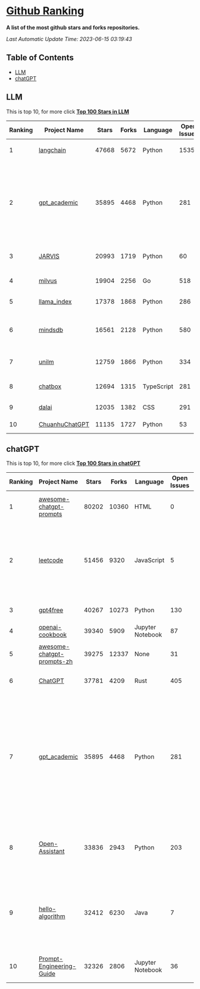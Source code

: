 [Github Ranking](./README.md)
==========

**A list of the most github stars and forks repositories.**

*Last Automatic Update Time: 2023-06-15 03:19:43*

## Table of Contents
 * [LLM](#LLM)
 * [chatGPT](#chatGPT)

## LLM

This is top 10, for more click **[Top 100 Stars in LLM](Top100/LLM.md)**

| Ranking | Project Name | Stars | Forks | Language | Open Issues | Description | Last Commit |
| ------- | ------------ | ----- | ----- | -------- | ----------- | ----------- | ----------- |
| 1 | [langchain](https://github.com/hwchase17/langchain) | 47668 | 5672 | Python | 1535 | ⚡ Building applications with LLMs through composability ⚡ | 2023-06-15T02:45:31Z |
| 2 | [gpt_academic](https://github.com/binary-husky/gpt_academic) | 35895 | 4468 | Python | 281 | 为ChatGPT/GLM提供图形交互界面，特别优化论文阅读润色体验，模块化设计支持自定义快捷按钮&函数插件，支持代码块表格显示，Tex公式双显示，支持Python和C++等项目剖析&自译解功能，PDF/LaTex论文翻译&总结功能，支持并行问询多种LLM模型，支持清华chatglm等本地模型。兼容复旦MOSS, llama, rwkv, 盘古, newbing, claude等 | 2023-06-14T18:11:09Z |
| 3 | [JARVIS](https://github.com/microsoft/JARVIS) | 20993 | 1719 | Python | 60 | JARVIS, a system to connect LLMs with ML community. Paper: https://arxiv.org/pdf/2303.17580.pdf | 2023-06-09T22:52:32Z |
| 4 | [milvus](https://github.com/milvus-io/milvus) | 19904 | 2256 | Go | 518 | A cloud-native vector database, storage for next generation AI applications | 2023-06-15T03:14:39Z |
| 5 | [llama_index](https://github.com/jerryjliu/llama_index) | 17378 | 1868 | Python | 286 | LlamaIndex (GPT Index) is a data framework for your LLM applications | 2023-06-15T01:04:51Z |
| 6 | [mindsdb](https://github.com/mindsdb/mindsdb) | 16561 | 2128 | Python | 580 | MindsDB is a Server for Artificial Intelligence Logic. Enabling developers to ship AI powered projects to production in a fast and scalable way.  | 2023-06-15T01:58:59Z |
| 7 | [unilm](https://github.com/microsoft/unilm) | 12759 | 1866 | Python | 334 | Large-scale Self-supervised Pre-training Across Tasks, Languages, and Modalities | 2023-06-13T09:58:59Z |
| 8 | [chatbox](https://github.com/Bin-Huang/chatbox) | 12694 | 1315 | TypeScript | 281 | Chatbox is a desktop app for GPT/LLM that supports Windows, Mac, Linux & Web Online | 2023-06-14T18:44:28Z |
| 9 | [dalai](https://github.com/cocktailpeanut/dalai) | 12035 | 1382 | CSS | 291 | The simplest way to run LLaMA on your local machine | 2023-06-12T17:24:00Z |
| 10 | [ChuanhuChatGPT](https://github.com/GaiZhenbiao/ChuanhuChatGPT) | 11135 | 1727 | Python | 53 | GUI for ChatGPT API and many LLMs | 2023-06-15T01:40:23Z |


## chatGPT

This is top 10, for more click **[Top 100 Stars in chatGPT](Top100/chatGPT.md)**

| Ranking | Project Name | Stars | Forks | Language | Open Issues | Description | Last Commit |
| ------- | ------------ | ----- | ----- | -------- | ----------- | ----------- | ----------- |
| 1 | [awesome-chatgpt-prompts](https://github.com/f/awesome-chatgpt-prompts) | 80202 | 10360 | HTML | 0 | This repo includes ChatGPT prompt curation to use ChatGPT better. | 2023-06-14T21:46:56Z |
| 2 | [leetcode](https://github.com/azl397985856/leetcode) | 51456 | 9320 | JavaScript | 5 | 推荐免费ChatGPT网站：www.lintcode.com/chat-gpt?utm_source=tf-github-lucifer  LeetCode Solutions: A Record of My Problem Solving Journey.( leetcode题解，记录自己的leetcode解题之路。) | 2023-06-13T16:05:38Z |
| 3 | [gpt4free](https://github.com/xtekky/gpt4free) | 40267 | 10273 | Python | 130 | decentralising the Ai Industry, just some language model api's... | 2023-06-14T02:48:32Z |
| 4 | [openai-cookbook](https://github.com/openai/openai-cookbook) | 39340 | 5909 | Jupyter Notebook | 87 | Examples and guides for using the OpenAI API | 2023-06-15T03:15:23Z |
| 5 | [awesome-chatgpt-prompts-zh](https://github.com/PlexPt/awesome-chatgpt-prompts-zh) | 39275 | 12337 | None | 31 | ChatGPT 中文调教指南。各种场景使用指南。学习怎么让它听你的话。 | 2023-06-14T11:19:41Z |
| 6 | [ChatGPT](https://github.com/lencx/ChatGPT) | 37781 | 4209 | Rust | 405 | 🔮 ChatGPT Desktop Application (Mac, Windows and Linux) | 2023-06-01T16:21:16Z |
| 7 | [gpt_academic](https://github.com/binary-husky/gpt_academic) | 35895 | 4468 | Python | 281 | 为ChatGPT/GLM提供图形交互界面，特别优化论文阅读润色体验，模块化设计支持自定义快捷按钮&函数插件，支持代码块表格显示，Tex公式双显示，支持Python和C++等项目剖析&自译解功能，PDF/LaTex论文翻译&总结功能，支持并行问询多种LLM模型，支持清华chatglm等本地模型。兼容复旦MOSS, llama, rwkv, 盘古, newbing, claude等 | 2023-06-14T18:11:09Z |
| 8 | [Open-Assistant](https://github.com/LAION-AI/Open-Assistant) | 33836 | 2943 | Python | 203 | OpenAssistant is a chat-based assistant that understands tasks, can interact with third-party systems, and retrieve information dynamically to do so. | 2023-06-14T16:20:31Z |
| 9 | [hello-algorithm](https://github.com/geekxh/hello-algorithm) | 32412 | 6230 | Java | 7 | 🌍 针对小白的算法训练 \| 包括四部分：①.大厂面经 ②.力扣图解  ③.千本开源电子书 ④.百张技术思维导图（项目花了上百小时，希望可以点 star 支持，🌹感谢~）推荐免费ChatGPT使用网站 | 2023-06-13T04:13:17Z |
| 10 | [Prompt-Engineering-Guide](https://github.com/dair-ai/Prompt-Engineering-Guide) | 32326 | 2806 | Jupyter Notebook | 36 | 🐙 Guides, papers, lecture, notebooks and resources for prompt engineering | 2023-06-15T00:58:48Z |

